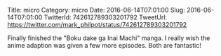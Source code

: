 Title: micro
Category: micro
Date: 2016-06-14T07:01:00
Slug: 2016-06-14T07:01:00
TwitterId: 742612789303201792
TweetUrl: https://twitter.com/mark_philpot/status/742612789303201792

Finally finished the "Boku dake ga Inai Machi" manga. I really wish the anime adaption was given a few more episodes. Both are fantastic!